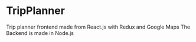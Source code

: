 # TripPlanner
Trip planner frontend made from React.js with Redux and Google Maps
The Backend is made in Node.js
